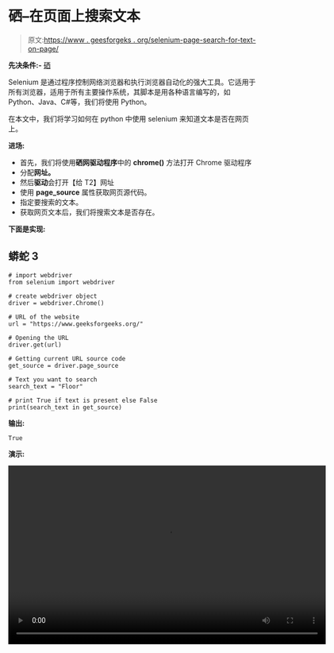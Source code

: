 # 硒–在页面上搜索文本

> 原文:[https://www . geesforgeks . org/selenium-page-search-for-text-on-page/](https://www.geeksforgeeks.org/selenium-search-for-text-on-page/)

**先决条件:-** [硒](https://www.geeksforgeeks.org/selenium-python-tutorial/)

Selenium 是通过程序控制网络浏览器和执行浏览器自动化的强大工具。它适用于所有浏览器，适用于所有主要操作系统，其脚本是用各种语言编写的，如 Python、Java、C#等，我们将使用 Python。

在本文中，我们将学习如何在 python 中使用 selenium 来知道文本是否在网页上。

**进场:**

*   首先，我们将使用**硒网驱动程序**中的 **chrome()** 方法打开 Chrome 驱动程序
*   分配**网址。**
*   然后**驱动**会打开【给 T2】网址
*   使用 **page_source** 属性获取网页源代码。
*   指定要搜索的文本。
*   获取网页文本后，我们将搜索文本是否存在。

**下面是实现:**

## 蟒蛇 3

```
# import webdriver 
from selenium import webdriver

# create webdriver object 
driver = webdriver.Chrome()

# URL of the website 
url = "https://www.geeksforgeeks.org/"

# Opening the URL 
driver.get(url) 

# Getting current URL source code 
get_source = driver.page_source

# Text you want to search
search_text = "Floor"

# print True if text is present else False
print(search_text in get_source)
```

**输出:**

```
True
```

**演示:**

<video class="wp-video-shortcode" id="video-566870-1" width="640" height="360" preload="metadata" controls=""><source type="video/mp4" src="https://media.geeksforgeeks.org/wp-content/uploads/20210302181202/FreeOnlineScreenRecorderProject4.mp4?_=1">[https://media.geeksforgeeks.org/wp-content/uploads/20210302181202/FreeOnlineScreenRecorderProject4.mp4](https://media.geeksforgeeks.org/wp-content/uploads/20210302181202/FreeOnlineScreenRecorderProject4.mp4)</video>